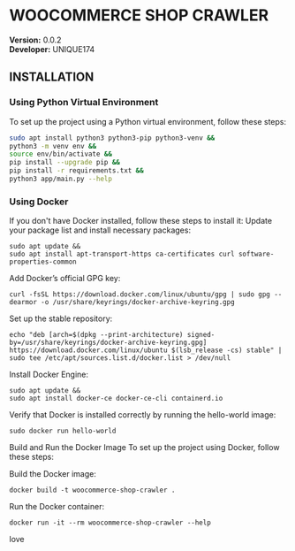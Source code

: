 # WOOCOMMERCE SHOP CRAWLER

**Version:** 0.0.2  
**Developer:** UNIQUE174

## INSTALLATION

### Using Python Virtual Environment

To set up the project using a Python virtual environment, follow these steps:

```bash
sudo apt install python3 python3-pip python3-venv &&
python3 -m venv env &&
source env/bin/activate &&
pip install --upgrade pip &&
pip install -r requirements.txt &&
python3 app/main.py --help
```
### Using Docker
If you don't have Docker installed, follow these steps to install it:
Update your package list and install necessary packages:
```
sudo apt update &&
sudo apt install apt-transport-https ca-certificates curl software-properties-common
```
Add Docker’s official GPG key:
```
curl -fsSL https://download.docker.com/linux/ubuntu/gpg | sudo gpg --dearmor -o /usr/share/keyrings/docker-archive-keyring.gpg
```
Set up the stable repository:
```
echo "deb [arch=$(dpkg --print-architecture) signed-by=/usr/share/keyrings/docker-archive-keyring.gpg] https://download.docker.com/linux/ubuntu $(lsb_release -cs) stable" | sudo tee /etc/apt/sources.list.d/docker.list > /dev/null
```
Install Docker Engine:
```
sudo apt update &&
sudo apt install docker-ce docker-ce-cli containerd.io
```
Verify that Docker is installed correctly by running the hello-world image:
```
sudo docker run hello-world
```
Build and Run the Docker Image
To set up the project using Docker, follow these steps:

Build the Docker image:
```
docker build -t woocommerce-shop-crawler .
```
Run the Docker container:
```
docker run -it --rm woocommerce-shop-crawler --help
```
love
